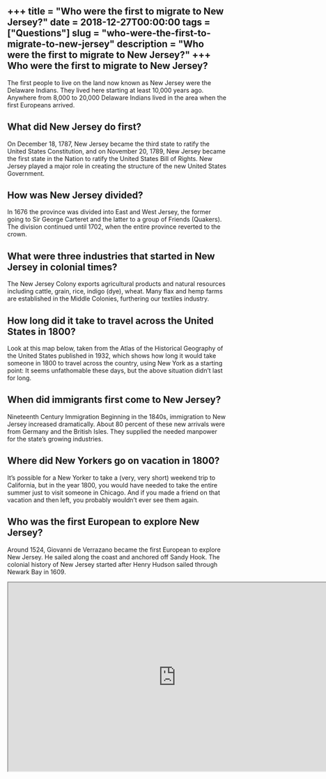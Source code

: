 +++
title = "Who were the first to migrate to New Jersey?"
date = 2018-12-27T00:00:00
tags = ["Questions"]
slug = "who-were-the-first-to-migrate-to-new-jersey"
description = "Who were the first to migrate to New Jersey?"
+++
Who were the first to migrate to New Jersey?
--------------------------------------------

The first people to live on the land now known as New Jersey were the Delaware Indians. They lived here starting at least 10,000 years ago. Anywhere from 8,000 to 20,000 Delaware Indians lived in the area when the first Europeans arrived.

What did New Jersey do first?
-----------------------------

On December 18, 1787, New Jersey became the third state to ratify the United States Constitution, and on November 20, 1789, New Jersey became the first state in the Nation to ratify the United States Bill of Rights. New Jersey played a major role in creating the structure of the new United States Government.

How was New Jersey divided?
---------------------------

In 1676 the province was divided into East and West Jersey, the former going to Sir George Carteret and the latter to a group of Friends (Quakers). The division continued until 1702, when the entire province reverted to the crown.

What were three industries that started in New Jersey in colonial times?
------------------------------------------------------------------------

The New Jersey Colony exports agricultural products and natural resources including cattle, grain, rice, indigo (dye), wheat. Many flax and hemp farms are established in the Middle Colonies, furthering our textiles industry.

How long did it take to travel across the United States in 1800?
----------------------------------------------------------------

Look at this map below, taken from the Atlas of the Historical Geography of the United States published in 1932, which shows how long it would take someone in 1800 to travel across the country, using New York as a starting point: It seems unfathomable these days, but the above situation didn’t last for long.

When did immigrants first come to New Jersey?
---------------------------------------------

Nineteenth Century Immigration Beginning in the 1840s, immigration to New Jersey increased dramatically. About 80 percent of these new arrivals were from Germany and the British Isles. They supplied the needed manpower for the state’s growing industries.

Where did New Yorkers go on vacation in 1800?
---------------------------------------------

It’s possible for a New Yorker to take a (very, very short) weekend trip to California, but in the year 1800, you would have needed to take the entire summer just to visit someone in Chicago. And if you made a friend on that vacation and then left, you probably wouldn’t ever see them again.

Who was the first European to explore New Jersey?
-------------------------------------------------

Around 1524, Giovanni de Verrazano became the first European to explore New Jersey. He sailed along the coast and anchored off Sandy Hook. The colonial history of New Jersey started after Henry Hudson sailed through Newark Bay in 1609.

<iframe allow="accelerometer; autoplay; clipboard-write; encrypted-media; gyroscope; picture-in-picture" allowfullscreen="" class="__youtube_prefs__  epyt-is-override  no-lazyload" data-no-lazy="1" data-origheight="433" data-origwidth="770" data-skipgform_ajax_framebjll="" height="433" id="_ytid_48011" loading="lazy" src="https://www.youtube.com/embed/_F8Riyul1G8?enablejsapi=1&autoplay=0&cc_load_policy=0&cc_lang_pref=&iv_load_policy=1&loop=0&modestbranding=0&rel=1&fs=1&playsinline=0&autohide=2&theme=dark&color=red&controls=1&" title="YouTube player" width="770"></iframe>